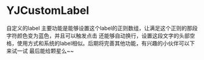 # YJCustomLabel
自定义的label
主要功能是能够设置这个label的正则数组，让满足这个正则的那段字符颜色变为蓝色，并且可以触发点击
还能够自动换行，设置这段文字的头部空格，使用方式和系统的label相似。后期将完善其他功能，有兴趣的小伙伴可以下来试一试
最后能给颗星么~~
